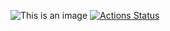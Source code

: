 ![This is an image](https://myoctocat.com/assets/images/base-octocat.svg) [![Actions Status](https://github.com/YAV88/python-project-49/workflows/hexlet-check/badge.svg)](https://github.com/YAV88/hexlet_pytest/actions)
